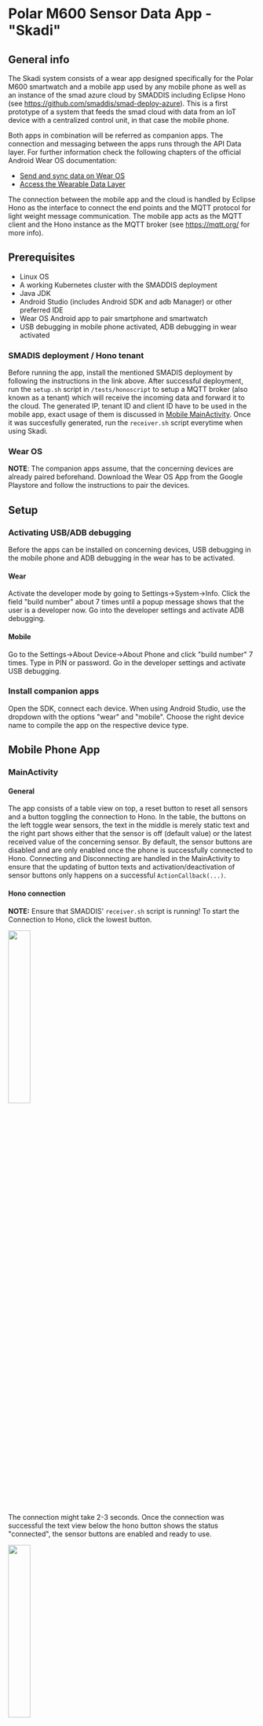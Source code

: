# Polar M600 Sensor Data App - "Skadi"

## General info
The Skadi system consists of a wear app designed specifically for the Polar M600 smartwatch and a mobile app used by any mobile phone as well as an instance of the smad azure cloud by SMADDIS including Eclipse Hono (see https://github.com/smaddis/smad-deploy-azure). This is a first prototype of a system that feeds the smad cloud with data from an IoT device with a centralized control unit, in that case the mobile phone.

Both apps in combination will be referred as companion apps. The connection and messaging between the apps runs through the API Data layer. For further information check the following chapters of the official Android Wear OS documentation:
* [Send and sync data on Wear OS](https://developer.android.com/training/wearables/data/network-access)
* [Access the Wearable Data Layer](https://developer.android.com/training/wearables/data/accessing)

The connection between the mobile app and the cloud is handled by Eclipse Hono as the interface to connect the end points and the MQTT protocol for light weight message communication. The mobile app acts as the MQTT client and the Hono instance as the MQTT broker (see https://mqtt.org/ for more info).

## Prerequisites
* Linux OS
* A working Kubernetes cluster with the SMADDIS deployment
* Java JDK
* Android Studio (includes Android SDK and adb Manager) or other preferred IDE 
* Wear OS Android app to pair smartphone and smartwatch
* USB debugging in mobile phone activated, ADB debugging in wear activated

### SMADIS deployment / Hono tenant
Before running the app, install the mentioned SMADIS deployment by following the instructions in the link above. After successful deployment, run the ``setup.sh`` script in ``/tests/honoscript`` to setup a MQTT broker (also known as a tenant) which will receive the incoming data and forward it to the cloud. The generated IP, tenant ID and client ID have to be used in the mobile app, exact usage of them is discussed in [Mobile MainActivity](#mqtt-client-and-credentials). Once it was succesfully generated, run the ``receiver.sh`` script everytime when using Skadi.

### Wear OS
**NOTE**: The companion apps assume, that the concerning devices are already paired beforehand.
Download the Wear OS App from the Google Playstore and follow the instructions to pair the devices.

## Setup

### Activating USB/ADB debugging
Before the apps can be installed on concerning devices, USB debugging in the mobile phone and ADB debugging in the wear has to be activated.

#### Wear
Activate the developer mode by going to Settings->System->Info. Click the field "build number" about 7 times until a popup message shows that the user is a developer now. Go into the developer settings and activate ADB debugging.

#### Mobile
Go to the Settings->About Device->About Phone and click "build number" 7 times. Type in PIN or password. Go in the developer settings and activate USB debugging.

### Install companion apps
Open the SDK, connect each device. When using Android Studio, use the dropdown with the options "wear" and "mobile". Choose the right device name to compile the app on the respective device type. 

## Mobile Phone App

### MainActivity

#### General
The app consists of a table view on top, a reset button to reset all sensors and a button toggling the connection to Hono. In the table, the buttons on the left toggle wear sensors, the text in the middle is merely static text and the right part shows either that the sensor is off (default value) or the latest received value of the concerning sensor. By default, the sensor buttons are disabled and are only enabled once the phone is successfully connected to Hono. Connecting and Disconnecting are handled in the MainActivity to ensure that the updating of button texts and activation/deactivation of sensor buttons only happens on a successful ``ActionCallback(...)``.

#### Hono connection
**NOTE:** Ensure that SMADDIS' ``receiver.sh`` script is running! To start the Connection to Hono, click the lowest button.

<img src="https://user-images.githubusercontent.com/70896815/146928959-22cd1cd9-abdb-4fe3-8cd9-8d09f8024180.jpg" width="30%">

The connection might take 2-3 seconds. Once the connection was successful the text view below the hono button shows the status "connected", the sensor buttons are enabled and ready to use.

<img src="https://user-images.githubusercontent.com/70896815/146928971-fc31a712-7047-4d51-82c1-c95f34845d6a.jpg" width="30%">

#### MQTT Client and Credentials
As mentioned, the generated IPs and IDs have to be added in the mobile app to register it as the MQTT client belonging to the generated MQTT broker. Following string are important to note:

|String name|Description|
|--------|----------|
|MQTT_ADAPTER_IP_URI|URI of the MQTT broker, has the format ``tcp://<ADAPTER_IP>:1883`` with 1883 as default port|
|TENANT_ID|Tenant ID is passed as an argument when connecting to the Hono server, corresponding to the broker ID| 
|CLIENT_DEVICE_ID|ID for the device that wants to act as the client connecting to the broker, also passed during connection handling|
|USERNAME|Hono requires any device to authenticate. User name is in the format ``CLIENT_DEVICE_ID@TENANT_ID``|
|PASSWORD|See in code. If password changes please contact the owners of the SMADDIS project|

#### Sensors and Activation / Deactivation
**NOTE:** Ensure that bluetooth is on! When in doubt, the Wear OS app shows whether the paired devices are connected.

Clicking a button makes the mobile app send a message to the wear app corresponding to the name of the sensor and toggles them on and off. For this prototype following sensors are available:
* Heart Rate
* Gyroscope
* Accelerator
* Light

Every sensor view has the initial value of a zero string "0" which is overwritten once the sensor sends its data. 

#### Reset Button
Pressing the Reset button the mobile app sends the string "reset" to turn off all sensors and reset the associated views and buttons.

#### Message Handling
The messages received by the wear are simply the current value of a sensor with a character as prefix to distinguish which sensor sent the message to the mobile app (more details in [Preprocession of Sensor Values and Prefixes](#preprocession-of-sensor-values-and-prefixes)).

Immediately after receiving a sensor value, the prefix is removed and forwarded to Hono via MQTT. To distinguish the type of messages for the MQTT broker, the message is sent (or published in terms of MQTT) with a topic as string. The SMADDIS deployment requires the topic to be in the format ``event/<TENANT_ID>/<CLIENT_DEVICE_ID>/topic``.

### PahoMQTTClient

Merely a helper class to bloat the MainActivity class a bit less. Holds additional connection and disconnection options as well as the method to publish received data to the MQTT broker. Subscribe/Unsubscribe functions of the MQTT protocol and therefore the corresponding methods are not needed for this application as the mobile phone doesn't receive messages from the MQTT broker.

### SendThread

This thread uses the Data Layer API, in which every device (including the mobile phone) that is connected via the Wear OS app is a Node. It gets all nodes connected to the current device and broadcasts the message via a uniquely identified path (``"/message_path"`` in this case). For this prototype it is assumed that the Polar m600 is the only node connected, so the broadcast does not matter.

## Wear App

### MainActivity

#### General
The app consists of a static table view with the name of each sensor on the left and its current values ("off" by default or when turned off by user input in the mobile app) as well as a basic info text. The app waits for the sensor buttons on the mobile app to be pushed.

![polar sensors_off](https://user-images.githubusercontent.com/70896815/146926377-4b4e64fc-8959-4f32-ac46-389b33f141c7.jpg)

After the app receives a message with the name of a sensor type ("heartRate","gyroscope","accelerator","light"), the associated sensor is toggled. On receiving "reset" as message the app is reset to default state.

![polar sensors_on](https://user-images.githubusercontent.com/70896815/147389556-1c2ebd4a-3772-42f9-89c5-7e18655b1447.jpg)

#### Preprocession of Sensor Values and Prefixes

Some of the sensors need preprocession before the data is sent to the mobile app. In case of the heart rate and light sensor, both output values are one-dimensional and do not need preprocessing (heart rate value is casted as Integer as it does not have any decimal number anyway).

The gyroscope and accelerator sensors produce 3-dimensional values on the x,y and z axis. For the prototype only their x-values were used. These sensors are very sensitive and change the sensor value on the slightest movement. To prevent a massive overload on messages and freezing the mobile app due to it, the app subtracts the old and new sensor value and only updates as well as sends it only on a more signifant change. For testing purposes the gyroscope's threshold value to change is over 1 and the accelerator's threshold is 2.

As mentioned in [Message Handling](#message-handling), the value is sent as a message via the Data Layer API with a prefix character to distinguish which sensor the data is from.

### AmbientCallback

If the display wear device is not touched for a while, it goes into the start screen again. To prevent it making the ``MainActivity`` implement the ``AmbientModeSupport.AmbientCallbackProvider`` class and attaching an instance of the ``AmbientController`` to it is sufficient to prevent this and make the app be always on:

``AmbientModeSupport.AmbientController ambientController = AmbientModeSupport.attach(this);``

### SendThread

same as [Mobile SendThread](#sendthread).

## Trouble shooting

### No popup in wear for giving permission over body sensors
Plugin the wear via usb cable. Open a terminal and run ``adb devices``. The device list should show a message like "no permissions (...) are your udev rules wrong?".

* Run ``lsusb``
* and find the entry of the polar watch. The IDs might be in the form of ``4e02:c003`` whereas ``4e02`` is the ``idVendor`` and ``c003`` the ``idProduct``
* Open an editor with ``sudo vim /etc/udev/rules.d/51-android.rules``
* Add ``SUBSYSTEM=="usb", ATTR{idVendor}=="4e02", ATTR{idProduct}=="c003", MODE="0666", GROUP="plugdev"``, save file
* Run ``sudo udevadm control --reload-rules``
* Running ``adb devices`` again should now have the device listed properly

### Connection to Hono is not working on the first try
Sometimes the connection does not work on the first try and fail with an immediate timeout. This is sadly a known isue of the PahoMQTTClient library. The second time should usually work out.

### Mobile phone app cannot connect to Hono 
Make sure you run the ``receiver.sh`` script from the SMADIS deployment and the generated IDs and IP are rightly set in the mobile app.

### Sensors are not reacting on Button click
Make sure that Bluetooth is activated on both paired devices during the use.

## Future work
* Always active mobile phone app to prevent the data flow stop when the screen turns off
* Refinements like error handling in case of connection losses between phone+hono or phone+wear
* Extension of mobile app and testing with more IoT devices (earables, wristband, ...)
